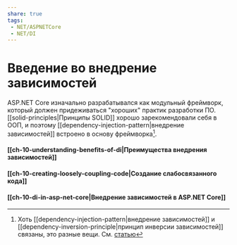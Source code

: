 ```yaml
---
share: true
tags:
 - NET/ASPNETCore
 - NET/DI
---
```

# Введение во внедрение зависимостей
ASP.NET Core изначально разрабатывался как модульный фреймворк, который должен придеживаться "хороших" практик разработки ПО. [[solid-principles|Принципы SOLID]] хорошо зарекомендовали себя в ООП, и поэтому [[dependency-injection-pattern|внедрение зависимостей]] встроено в основу фреймворка[^1].

#### [[ch-10-understanding-benefits-of-di|Преимущества внедрения зависимостей]]
#### [[ch-10-creating-loosely-coupling-code|Создание слабосвязанного кода]]
#### [[ch-10-di-in-asp-net-core|Внедрение зависимостей в ASP.NET Core]]


[^1]: Хоть [[dependency-injection-pattern|внедрение зависимостей]] и [[dependency-inversion-principle|принцип инверсии зависимостей]] связаны, это разные вещи. См. [статью](https://lostechies.com/derickbailey/2011/09/22/dependency-injection-is-not-the-same-as-the-dependency-inversion-principle/) 